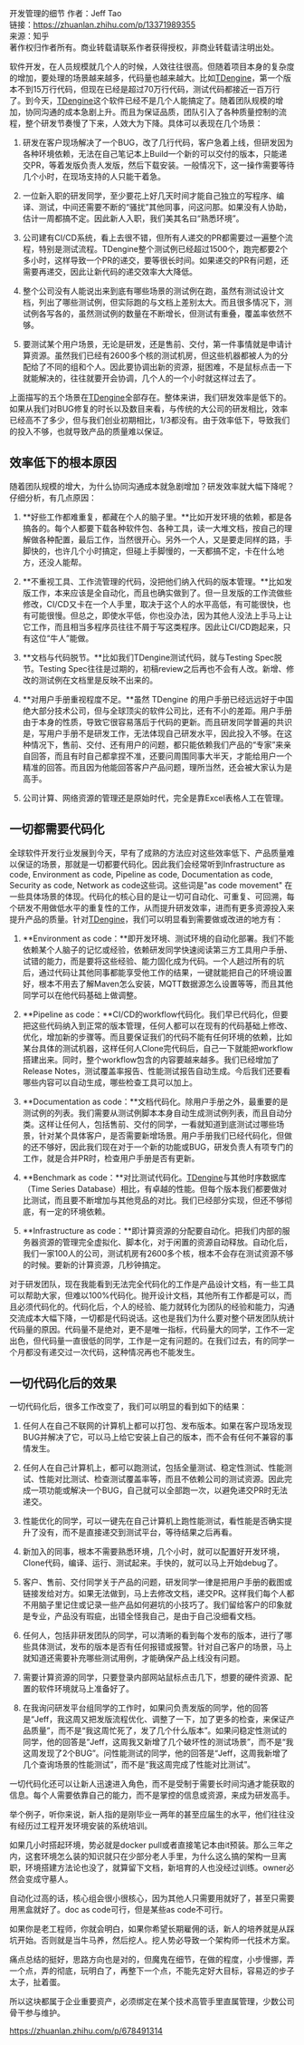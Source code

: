 开发管理的细节
作者：Jeff Tao  
链接：https://zhuanlan.zhihu.com/p/13371989355  
来源：知乎  
著作权归作者所有。商业转载请联系作者获得授权，非商业转载请注明出处。  
  

软件开发，在人员规模就几个人的时候，人效往往很高。但随着项目本身的复杂度的增加，要处理的场景越来越多，代码量也越来越大。比如[TDengine](https://link.zhihu.com/?target=https%3A//www.taosdata.com/)，第一个版本不到15万行代码，但现在已经是超过70万行代码，测试代码都接近一百万行了。到今天，[TDengine](https://link.zhihu.com/?target=https%3A//www.taosdata.com/)这个软件已经不是几个人能搞定了。随着团队规模的增加，协同沟通的成本急剧上升。而且为保证品质，团队引入了各种质量控制的流程，整个研发节奏慢了下来，人效大为下降。具体可以表现在几个场景：

1. 研发在客户现场解决了一个BUG，改了几行代码，客户急着上线，但研发因为各种环境依赖，无法在自己笔记本上Build一个新的可以交付的版本，只能递交PR，等着发版负责人发版，然后下载安装。一般情况下，这一操作需要等待几个小时，在现场支持的人只能干着急。

2. 一位新入职的研发同学，至少要花上好几天时间才能自己独立的写程序、编译、测试，中间还需要不断的“骚扰”其他同事，问这问那。如果没有人协助，估计一周都搞不定。因此新人入职，我们美其名曰“熟悉环境”。

3. 公司建有CI/CD系统，看上去很不错，但所有人递交的PR都需要过一遍整个流程，特别是测试流程。TDengine整个测试例已经超过1500个，跑完都要2个多小时，这样导致一个PR的递交，要等很长时间。如果递交的PR有问题，还需要再递交，因此让新代码的递交效率大大降低。

4. 整个公司没有人能说出来到底有哪些场景的测试例在跑，虽然有测试设计文档，列出了哪些测试例，但实际跑的与文档上差别太大。而且很多情况下，测试例各写各的，虽然测试例的数量在不断增长，但测试有重叠，覆盖率依然不够。

5. 要测试某个用户场景，无论是研发，还是售前、交付，第一件事情就是申请计算资源。虽然我们已经有2600多个核的测试机房，但这些机器都被人为的分配给了不同的组和个人。因此要协调出新的资源，挺困难，不是鼠标点击一下就能解决的，往往就要开会协调，几个人的一个小时就这样过去了。

上面描写的五个场景在[TDengine](https://link.zhihu.com/?target=https%3A//www.taosdata.com/)全部存在。整体来讲，我们研发效率是低下的。如果从我们对BUG修复的时长以及数目来看，与传统的大公司的研发相比，效率已经高不了多少，但与我们创业初期相比，1/3都没有。由于效率低下，导致我们的投入不够，也就导致产品的质量难以保证。

## **效率低下的根本原因**

随着团队规模的增大，为什么协同沟通成本就急剧增加？研发效率就大幅下降呢？仔细分析，有几点原因：

1. **好些工作都难重复，都藏在个人的脑子里。**比如开发环境的依赖，都是各搞各的。每个人都要下载各种软件包、各种工具，读一大堆文档，按自己的理解做各种配置，最后工作，当然很开心。另外一个人，又是要走同样的路，手脚快的，也许几个小时搞定，但碰上手脚慢的，一天都搞不定，卡在什么地方，还没人能帮。

2. **不重视工具、工作流管理的代码，没把他们纳入代码的版本管理。**比如发版工作，本来应该是全自动化，而且也确实做到了。但一旦发版的工作流做些修改，CI/CD又卡在一个人手里，取决于这个人的水平高低，有可能很快，也有可能很慢。但总之，即使水平低，你也没办法，因为其他人没法上手马上让它工作，而且相当多程序员往往不屑于写这类程序。因此让CI/CD跑起来，只有这位“牛人”能做。

3. **文档与代码脱节。**比如我们TDengine测试代码，就与Testing Spec脱节。Testing Spec往往是过期的，初稿review之后再也不会有人改。新增、修改的测试例在文档里是反映不出来的。

4. **对用户手册重视程度不足。**虽然 TDengine 的用户手册已经远远好于中国绝大部分技术公司，但与全球顶尖的软件公司比，还有不小的差距。用户手册由于本身的性质，导致它很容易落后于代码的更新。而且研发同学普遍的共识是，写用户手册不是研发工作，无法体现自己研发水平，因此投入不够。在这种情况下，售前、交付、还有用户的问题，都只能依赖我们产品的“专家”来亲自回答，而且有时自己都拿捏不准，还要问周围同事大半天，才能给用户一个精准的回答。而且因为他能回答客户产品问题，理所当然，还会被大家认为是高手。

5. 公司计算、网络资源的管理还是原始时代，完全是靠Excel表格人工在管理。

## **一切都需要代码化**

全球软件开发行业发展到今天，早有了成熟的方法应对这些效率低下、产品质量难以保证的场景，那就是一切都要代码化。因此我们会经常听到Infrastructure as code, Environment as code, Pipeline as code, Documentation as code, Security as code, Network as code这些词。这些词是"as code movement" 在一些具体场景的体现。代码化的核心目的是让一切可自动化、可重复、可回溯，每个研发不用做低水平的重复性的工作，从而提升研发效率，进而有更多资源投入来提升产品的质量。针对[TDengine](https://link.zhihu.com/?target=https%3A//www.taosdata.com/)，我们可以明显看到需要做或改进的地方有：

1. **Environment as code：**即开发环境、测试环境的自动化部署。我们不能依赖某个人脑子的记忆或经验，依赖研发同学快速阅读第三方工具用户手册、试错的能力，而是要将这些经验、能力固化成为代码。一个人趟过所有的坑后，通过代码让其他同事都能享受他工作的结果，一键就能把自己的环境设置好，根本不用去了解Maven怎么安装，MQTT数据源怎么设置等等，而且其他同学可以在他代码基础上做调整。

2. **Pipeline as code：**CI/CD的workflow代码化。我们早已代码化，但要把这些代码纳入到正常的版本管理，任何人都可以在现有的代码基础上修改、优化，增加新的步骤等。而且要保证我们的代码不能有任何环境的依赖，比如某台具体的测试机器，这样任何人Clone完代码后，自己一下就能把workflow搭建出来。同时，整个workflow包含的内容要越来越多。我们已经增加了Release Notes，测试覆盖率报告、性能测试报告自动生成。今后我们还要看哪些内容可以自动生成，哪些检查工具可以加上。

3. **Documentation as code：**文档代码化。除用户手册之外，最重要的是测试例的列表。我们需要从测试例脚本本身自动生成测试例列表，而且自动分类。这样让任何人，包括售前、交付的同学，一看就知道到底测试过哪些场景，针对某个具体客户，是否需要新增场景。用户手册我们已经代码化，但做的还不够好，因此我们现在对于一个新的功能或BUG，研发负责人有项专门的工作，就是合并PR时，检查用户手册是否有更新。

4. **Benchmark as code：**对比测试代码化。[TDengine](https://link.zhihu.com/?target=https%3A//www.taosdata.com/)与其他时序数据库（Time Series Database）相比，有卓越的性能。但每个版本我们都要做对比测试，而且要不断增加与其他竞品的对比。我们已经部分实现，但还不够彻底，有一定的环境依赖。

5. **Infrastructure as code：**即计算资源的分配要自动化。把我们内部的服务器资源的管理完全虚拟化、脚本化，对于闲置的资源自动释放。自动化后，我们一家100人的公司，测试机房有2600多个核，根本不会存在测试资源不够的时候。要新的计算资源，几秒钟搞定。

对于研发团队，现在我能看到无法完全代码化的工作是产品设计文档，有一些工具可以帮助大家，但难以100%代码化。抛开设计文档，其他所有工作都是可以，而且必须代码化的。代码化后，个人的经验、能力就转化为团队的经验和能力，沟通交流成本大幅下降，一切都是代码说话。这也是我们为什么要对整个研发团队统计代码量的原因。代码量不是绝对，更不是唯一指标，代码量大的同学，工作不一定出色，但代码量一直很低的同学，工作是一定有问题的。在我们过去，有的同学一个月都没有递交过一次代码，这种情况再也不能发生。

## **一切代码化后的效果**

一切代码化后，很多工作改变了，我们可以明显的看到如下的结果：

1. 任何人在自己不联网的计算机上都可以打包、发布版本。如果在客户现场发现BUG并解决了它，可以马上给它安装上自己的版本，而不会有任何不兼容的事情发生。

2. 任何人在自己计算机上，都可以跑测试，包括全量测试、稳定性测试、性能测试、性能对比测试、检查测试覆盖率等，而且不依赖公司的测试资源。因此完成一项功能或解决一个BUG，自己就可以全部跑一次，以避免递交PR时无法递交。

3. 性能优化的同学，可以一键先在自己计算机上跑性能测试，看性能是否确实提升了没有，而不是直接递交到测试平台，等待结果之后再看。

4. 新加入的同事，根本不需要熟悉环境，几个小时，就可以配置好开发环境，Clone代码，编译、运行、测试起来。手快的，就可以马上开始debug了。

5. 客户、售前、交付同学关于产品的问题，研发同学一律是把用户手册的截图或链接发给对方。如果无法做到，马上去修改文档，递交PR。这样我们每个人都不用脑子里记住或记录一些产品如何避坑的小技巧了。我们留给客户的印象就是专业，产品没有瑕疵，出错全怪我自己，是由于自己没细看文档。

6. 任何人，包括非研发团队的同学，可以清晰的看到每个发布的版本，进行了哪些具体测试，发布的版本是否有任何报错或报警。针对自己客户的场景，马上就知道还需要补充哪些测试用例，才能确保产品上线没有问题。

7. 需要计算资源的同学，只要登录内部网站鼠标点击几下，想要的硬件资源、配置的软件环境就马上准备好了。

8. 在我询问研发平台组同学的工作时，如果问负责发版的同学，他的回答是“Jeff，我这周又把发版流程优化、调整了一下，加了更多的检查，来保证产品质量”，而不是“我这周忙死了，发了几个什么版本”。如果问稳定性测试的同学，他的回答是“Jeff，这周我又新增了几个破坏性的测试场景”，而不是“我这周发现了2个BUG”。问性能测试的同学，他的回答是“Jeff，这周我新增了几个查询场景的性能测试”，而不是“我这周完成了性能对比测试”。

一切代码化还可以让新人迅速进入角色，而不是受制于需要长时间沟通才能获取的信息。每个人需要依靠自己的能力，而不是掌控的信息或资源，来成为研发高手。

举个例子，听你来说，新人指的是刚毕业一两年的甚至应届生的水平，他们往往没有经历过工程开发环境安装的系统培训。

如果几小时搭起环境，势必就是docker pull或者直接笔记本由it预装。那么三年之内，这套环境怎么装的知识就只在少部分老人手里，为什么这么搞的架构一旦离职，环境搭建方法论也没了，就算留下文档，新培育的人也没经过训练。owner必然会变成守墓人。

自动化过高的话，核心组会很小很核心，因为其他人只需要用就好了，甚至只需要用黑盒就好了。doc as code可行，但是某些as code不可行。

如果你是老工程师，你就会明白，如果你希望长期雇佣的话，新人的培养就是从踩坑开始。否则就是当牛马养，然后挖人。挖人势必导致一个架构师一代技术方案。


痛点总结的挺好，思路方向也是对的，但魔鬼在细节，在做的程度，小步慢挪，弄一个点，弄的彻底，玩明白了，再整下一个点，不能先定好大目标，容易迈的步子太子，扯着蛋。

所以这块都属于企业重要资产，必须绑定在某个技术高管手里直属管理，少数公司骨干参与维护。



https://zhuanlan.zhihu.com/p/678491314
